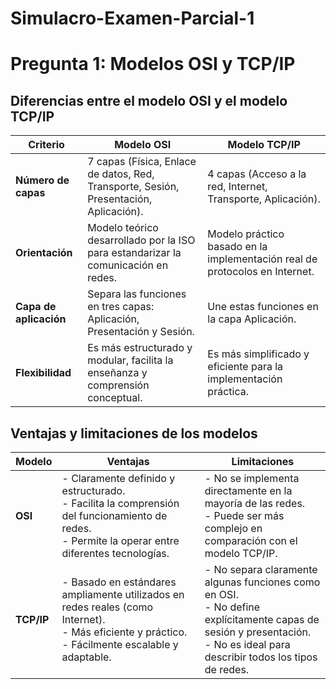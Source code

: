 # Simulacro-Examen-Parcial-1

# Pregunta 1: Modelos OSI y TCP/IP

## Diferencias entre el modelo OSI y el modelo TCP/IP

| **Criterio**        | **Modelo OSI** | **Modelo TCP/IP** |
|---------------------|---------------|-------------------|
| **Número de capas** | 7 capas (Física, Enlace de datos, Red, Transporte, Sesión, Presentación, Aplicación). | 4 capas (Acceso a la red, Internet, Transporte, Aplicación). |
| **Orientación**     | Modelo teórico desarrollado por la ISO para estandarizar la comunicación en redes. | Modelo práctico basado en la implementación real de protocolos en Internet. |
| **Capa de aplicación** | Separa las funciones en tres capas: Aplicación, Presentación y Sesión. | Une estas funciones en la capa Aplicación. |
| **Flexibilidad**    | Es más estructurado y modular, facilita la enseñanza y comprensión conceptual. | Es más simplificado y eficiente para la implementación práctica. |

## Ventajas y limitaciones de los modelos

| **Modelo**   | **Ventajas** | **Limitaciones** |
|-------------|-------------|-----------------|
| **OSI**     | - Claramente definido y estructurado.<br>- Facilita la comprensión del funcionamiento de redes.<br>- Permite la operar entre diferentes tecnologías. | - No se implementa directamente en la mayoría de las redes.<br>- Puede ser más complejo en comparación con el modelo TCP/IP. |
| **TCP/IP**  | - Basado en estándares ampliamente utilizados en redes reales (como Internet).<br>- Más eficiente y práctico.<br>- Fácilmente escalable y adaptable. | - No separa claramente algunas funciones como en OSI.<br>- No define explícitamente capas de sesión y presentación.<br>- No es ideal para describir todos los tipos de redes. |
